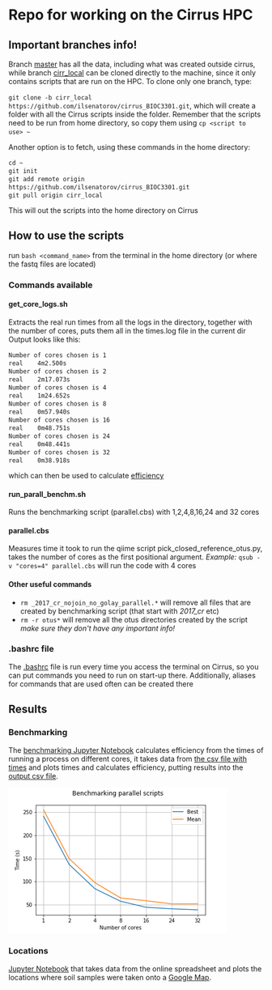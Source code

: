 # Repo for working on the Cirrus HPC

## Important branches info!

Branch [master](https://github.com/ilsenatorov/cirrus_BIOC3301/tree/master) has all the data, including what was created outside cirrus, while branch [cirr_local](https://github.com/ilsenatorov/cirrus_BIOC3301/tree/cirr_local) can be cloned directly to the machine, since it only contains scripts that are run on the HPC. To clone only one branch, type:

`git clone -b cirr_local https://github.com/ilsenatorov/cirrus_BIOC3301.git`, which will create a folder with all the Cirrus scripts inside the folder. Remember that the scripts need to be run from home directory, so copy them using `cp <script to use> ~`

Another option is to fetch, using these commands in the home directory:
```
cd ~
git init
git add remote origin https://github.com/ilsenatorov/cirrus_BIOC3301.git
git pull origin cirr_local
```
This will out the scripts into the home directory on Cirrus

## How to use the scripts

run `bash <command_name>` from the terminal in the home directory (or where the fastq files are located)

### Commands available

#### get_core_logs.sh

Extracts the real run times from all the logs in the directory, together with the number of cores, puts them all in the times.log file in the current dir
Output looks like this:

```
Number of cores chosen is 1
real    4m2.500s
Number of cores chosen is 2
real    2m17.073s                                                                                                                   
Number of cores chosen is 4                                                                                                         
real    1m24.652s                                                                                                                   
Number of cores chosen is 8                                                                                                         
real    0m57.940s                                                                                                                   
Number of cores chosen is 16                                                                                                        
real    0m48.751s                                                                                                                   
Number of cores chosen is 24                                                                                                        
real    0m48.441s                                                                                                                   
Number of cores chosen is 32                                                                                                        
real    0m38.918s        
```

which can then be used to calculate [efficiency](.//benchmarks/Benchmark_efficiency.ipynb)

#### run_parall_benchm.sh

Runs the benchmarking script (parallel.cbs) with 1,2,4,8,16,24 and 32 cores

#### parallel.cbs

Measures time it took to run the qiime script pick_closed_reference_otus.py, takes the number of cores as the first positional argument.
_Example:_ `qsub -v "cores=4" parallel.cbs` will run the code with 4 cores

#### Other useful commands
* `rm _2017_cr_nojoin_no_golay_parallel.*` will remove all files that are created by benchmarking script (that start with _2017_cr_ etc)
* `rm -r otus*` will remove all the otus directories created by the script _make sure they don't have any important info!_

### .bashrc file

The [.bashrc](.//.bashrc) file is run every time you access the terminal on Cirrus, so you can put commands you need to run on start-up there. Additionally, aliases for commands that are used often can be created there

## Results

### Benchmarking

The [benchmarking Jupyter Notebook](.//benchmarks/Benchmark_efficiency.ipynb) calculates efficiency from the times of running a process on different cores, it takes data from [the csv file with times](.//benchmarks/parallel_benchmark.csv) and plots times and calculates efficiency, putting results into the [output csv file](./benchmarks/parallel_benchmark_output.csv).

![Cores-times](./benchmarks/parallel_efficiency_plot.png)

### Locations

[Jupyter Notebook](./locations/location_plotter.ipynb) that takes data from the online spreadsheet and plots the locations where soil samples were taken onto a [Google Map](https://rawgit.com/ilsenatorov/cirrus_BIOC3301/master/locations/soil_samples_map.html).
